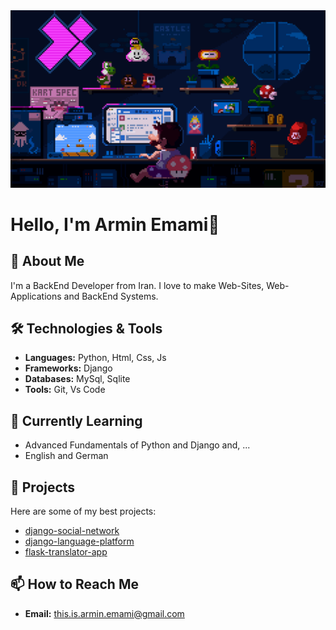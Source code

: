 <img src="programming.gif" />

# Hello, I'm Armin Emami👋

<!-- ![Profile Views](https://komarev.com/ghpvc/?username=this-is-armin&color=blue) -->

## 🚀 About Me
I'm a BackEnd Developer from Iran. I love to make Web-Sites, Web-Applications and BackEnd Systems.

## 🛠️ Technologies & Tools
- **Languages:** Python, Html, Css, Js
- **Frameworks:** Django
- **Databases:** MySql, Sqlite
- **Tools:** Git, Vs Code

## 🌱 Currently Learning
- Advanced Fundamentals of Python and Django and, ...
- English and German

## 💼 Projects
Here are some of my best projects:

- [django-social-network](https://github.com/this-is-armin/django-social-network)
- [django-language-platform](https://github.com/this-is-armin/django-language-platform)
- [flask-translator-app](https://github.com/this-is-armin/flask-translator-app.git)

## 📫 How to Reach Me
- **Email:** this.is.armin.emami@gmail.com

